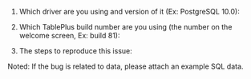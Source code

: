 1. Which driver are you using and version of it (Ex: PostgreSQL 10.0):

2. Which TablePlus build number are you using (the number on the welcome screen, Ex: build 81):

3. The steps to reproduce this issue:

Noted: If the bug is related to data, please attach an example SQL data.
